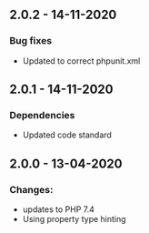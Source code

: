 ## 2.0.2 - 14-11-2020

### Bug fixes
 - Updated to correct phpunit.xml

## 2.0.1 - 14-11-2020

### Dependencies
 - Updated code standard

## 2.0.0 - 13-04-2020

### Changes:
 - updates to PHP 7.4
 - Using property type hinting
 

